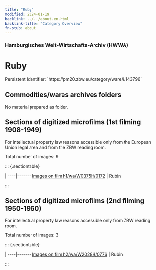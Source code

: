 ```yaml
---
title: "Ruby"
modified: 2024-01-19
backlink: ../../about.en.html
backlink-title: "Category Overview"
fn-stub: about
---
```


### Hamburgisches Welt-Wirtschafts-Archiv (HWWA)

# Ruby

<div class="hint">Persistent Identifier: `https://pm20.zbw.eu/category/ware/i/143796`</div>







## Commodities/wares archives folders





No material prepared as folder.



<a id="filmsections" />

## Sections of digitized microfilms (1st filming 1908-1949)

<p>For intellectual property law reasons accessible only from the European Union legal area and from the ZBW reading room.</p>



<p>Total number of images: 9</p>




::: {.sectiontable}

 | 
----|-------
<a class="btn" href="https://pm20.zbw.eu/film/h1/wa/W0375H/0172" rel="nofollow">Images on film h1/wa/W0375H/0172</a> | Rubin


:::




## Sections of digitized microfilms (2nd filming 1950-1960)

<p>For intellectual property law reasons accessible only from ZBW reading room.</p>



<p>Total number of images: 3</p>




::: {.sectiontable}

 | 
----|-------
<a class="btn" href="https://pm20.zbw.eu/film/h2/wa/W2028H/0776" rel="nofollow">Images on film h2/wa/W2028H/0776</a> | Rubin


:::
















